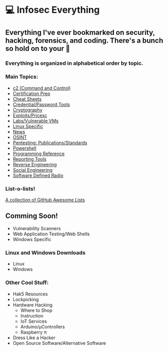 # :computer: **Infosec Everything**
## Everything I've ever bookmarked on security, hacking, forensics, and coding. There's a bunch so hold on to your :tophat:

### Everything is organized in alphabetical order by topic.
### Main Topics:
  * [c2 (Command and Control)](https://github.com/librarysteve/infosec_everything/blob/master/lists/c2.md)
  * [Certification Prep](https://github.com/librarysteve/infosec_everything/blob/master/lists/cert_prep.md)
  * [Cheat Sheets](https://github.com/librarysteve/infosec_everything/blob/master/lists/cheatsheets.md)
  * [Credential/Password Tools](https://github.com/librarysteve/infosec_everything/blob/master/lists/cred_stuff.md)
  * [Cryptography](https://github.com/librarysteve/infosec_everything/blob/master/lists/ctypto.md)
  * [Exploits/Pricesc](https://github.com/librarysteve/infosec_everything/blob/master/lists/Exploits.md)
  * [Labs/Vulnerable VMs](https://github.com/librarysteve/infosec_everything/blob/master/lists/labs_vulvms.md)
  * [Linux Specific](https://github.com/librarysteve/infosec_everything/blob/master/lists/linux_specific.md)
  * [News](https://github.com/librarysteve/infosec_everything/blob/master/lists/news.md)
  * [OSINT](https://github.com/librarysteve/infosec_everything/blob/master/lists/osint.md)
  * [Pentesting: Publications/Standards](https://github.com/librarysteve/infosec_everything/blob/master/lists/pentest_pub.md)
  * [Powershell](https://github.com/librarysteve/infosec_everything/blob/master/lists/powershell.md)
  * [Programming Reference](https://github.com/librarysteve/infosec_everything/blob/master/lists/programming.md)
  * [Reporting Tools](https://github.com/librarysteve/infosec_everything/blob/master/lists/reporting.md)
  * [Reverse Engineering](https://github.com/librarysteve/infosec_everything/blob/master/lists/reverse_engineering.md)
  * [Social Engineering](https://github.com/librarysteve/infosec_everything/blob/master/lists/social_engineering.md)
  * [Software Defined Radio](https://github.com/librarysteve/infosec_everything/blob/master/lists/sdr.md)

### List-o-lists!
[A collection of GitHub Awesome Lists](https://github.com/librarysteve/infosec_everything/blob/master/lists/list_o_lists.md)
## Comming Soon!
  * Vulnerability Scanners
  * Web Application Testing/Web Shells
  * Windows Specific
  
### Linux and Windows Downloads
  * Linux
  * Windows
  
### Other Cool Stuff:
  * Hak5 Resources
  * Lockpicking
  * Hardware Hacking
    * Where to Shop
    * Instruction
    * IoT Services
    * Arduino/µControllers
    * Raspberry π
  * Dress Like a Hacker
  * Open Source Software/Alternative Software


